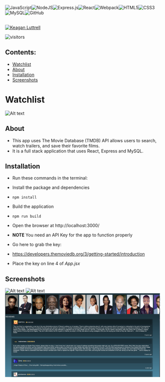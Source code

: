 <img alt="JavaScript" src="https://img.shields.io/badge/javascript%20-%23323330.svg?&style=for-the-badge&logo=javascript&logoColor=%23F7DF1E"/><img alt="NodeJS" src="https://img.shields.io/badge/node.js%20-%2343853D.svg?&style=for-the-badge&logo=node.js&logoColor=white"/><img alt="Express.js" src="https://img.shields.io/badge/express.js%20-%23404d59.svg?&style=for-the-badge"/><img alt="React" src="https://img.shields.io/badge/react%20-%2320232a.svg?&style=for-the-badge&logo=react&logoColor=%2361DAFB"/><img alt="Webpack" src="https://img.shields.io/badge/webpack%20-%238DD6F9.svg?&style=for-the-badge&logo=webpack&logoColor=black" /><img alt="HTML5" src="https://img.shields.io/badge/html5%20-%23E34F26.svg?&style=for-the-badge&logo=html5&logoColor=white"/><img alt="CSS3" src="https://img.shields.io/badge/css3%20-%231572B6.svg?&style=for-the-badge&logo=css3&logoColor=white"/><img alt="MySQL" src="https://img.shields.io/badge/mysql-%2300f.svg?&style=for-the-badge&logo=mysql&logoColor=white"/><img alt="GitHub" src="https://img.shields.io/badge/github%20-%23121011.svg?&style=for-the-badge&logo=github&logoColor=white"/><br></br>

<a href="https://www.linkedin.com/in/keaganluttrell" target="_blank">
  <img alt="Keagan Luttrell" src="https://img.shields.io/badge/-Keagan%20Luttrell-blue?&style=for-the-badge&logo=linkedin&logoColor=white"/>
</a>

![visitors](https://visitor-badge.glitch.me/badge?page_id=keaganluttrell.mini-app-one)

## Contents:
- [Watchlist](#watchlist)
- [About](#about)
- [Installation](#installation)
- [Screenshots](#screenshots)

# Watchlist

![Alt text](/images/watchlist-demo.gif "App Demo")

## About

* This app uses The Movie Database (TMDB) API allows users to search, watch trailers, and save their favorite films.
* It is a full stack application that uses React, Express and MySQL.


## Installation

* Run these commands in the terminal:

* Install the package and dependencies
* `npm install`
* Build the application
* `npm run build`
* Open the browser at http://localhost:3000/
* **NOTE** You need an API Key for the app to function properly
* Go here to grab the key:
* https://developers.themoviedb.org/3/getting-started/introduction
* Place the key on line 4 of _App.jsx_


## Screenshots

![Alt text](/images/trailer.png "Trailer")
![Alt text](/images/home.png "Home")
![Alt text](/images/cast-reviews.png "Cast and Reviews View")